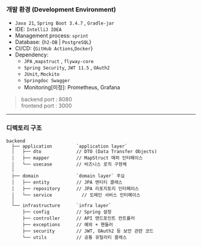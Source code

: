 ### 개발 환경 (Development Environment)
- `Java 21`, `Spring Boot 3.4.7` , `Gradle-jar`
- IDE: `IntelliJ IDEA`
- Management process: `sprint`
- Database: {`h2-DB` | `PostgreSQL`}
- CI/CD: {`GitHub Actions`,`Docker`} 
- Dependency:
  - `JPA` ,`mapstruct` , `flyway-core` 
  - `Spring Security`, `JWT 11.5` , `OAuth2`
  - `JUnit`, `Mockito`
  - `Springdoc Swagger`
  - Monitoring[미정]: Prometheus, Grafana

> backend port : 8080    
> frontend port : 3000
 
---
### 디렉토리 구조
```text
backend
  ├── application         `application layer` 
  │   ├── dto             // DTO (Data Transfer Objects)
  │   ├── mapper          // MapStruct 매퍼 인터페이스
  │   └── usecase         // 비즈니스 로직 구현체
  │
  ├── domain              `domain layer` 주요 
  │   ├── entity          // JPA 엔티티 클래스
  │   ├── repository      // JPA 리포지토리 인터페이스
  │   └── service           // 도메인 서비스 인터페이스
  │
  └── infrastructure      `infra layer`
      ├── config          // Spring 설정
      ├── controller      // API 엔드포인트 컨트롤러
      ├── exceptions      // 예외 + 핸들러
      ├── security        // JWT, OAuth2 등 보안 관련 코드
      └── utils           // 공통 유틸리티 클래스
```
